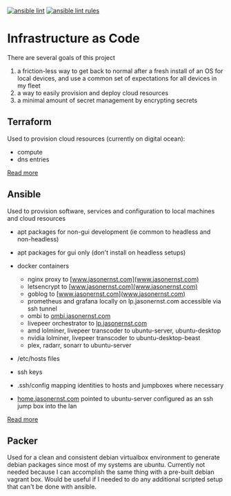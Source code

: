 [![ansible lint](https://github.com/compscidr/iac/actions/workflows/ansible-lint.yml/badge.svg)](https://github.com/compscidr/iac/actions/workflows/ansible-lint.yml)
[![ansible lint rules](https://img.shields.io/badge/Ansible--lint-rules%20table-blue.svg)](https://ansible-lint.readthedocs.io/en/latest/default_rules.html)

# Infrastructure as Code
There are several goals of this project
1. a friction-less way to get back to normal after a fresh install of an OS for
local devices, and use a common set of expectations for all devices in my fleet
2. a way to easily provision and deploy cloud resources
3. a minimal amount of secret management by encrypting secrets

## Terraform
Used to provision cloud resources (currently on digital ocean):
- compute
- dns entries

[Read more](terraform/README.md)

## Ansible
Used to provision software, services and configuration to local machines and cloud resources
- apt packages for non-gui development (ie common to headless and non-headless)
- apt packages for gui only (don't install on headless setups)
- docker containers
  - nginx proxy to [www.jasonernst.com](www.jasonernst.com)
  - letsencrypt to [www.jasonernst.com](www.jasonernst.com)
  - goblog to [www.jasonernst.com](www.jasonernst.com)
  - prometheus and grafana locally on lp.jasonernst.com accessible via ssh tunnel
  - ombi to [ombi.jasonernst.com](ombi.jasonernst.com)
  - livepeer orchestrator to [lp.jasonernst.com](lp.jasonernst.com)
  - amd lolminer, livepeer transcoder to ubuntu-server, ubuntu-desktop
  - nvidia lolminer, livepeer transcoder to ubuntu-desktop-beast
  - plex, radarr, sonarr to ubuntu-server
- /etc/hosts files
- ssh keys
- .ssh/config mapping identities to hosts and jumpboxes where necessary

- [home.jasonernst.com](home.jasonernst.com) pointed to ubuntu-server configured as an ssh jump box into the lan

[Read more](ansible/README.md)

## Packer
Used for a clean and consistent debian virtualbox environment to generate debian packages since most of my systems are ubuntu. Currently not needed because I can accomplish the same thing with a pre-built debian vagrant box. Would be useful if
I needed to do any additional scripted setup that can't be done with ansible.
